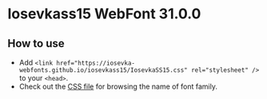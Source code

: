 # Iosevkass15 WebFont 31.0.0

## How to use

- Add `<link href="https://iosevka-webfonts.github.io/iosevkass15/IosevkaSS15.css" rel="stylesheet" />` to your `<head>`.
- Check out the [CSS file](./IosevkaSS15.css) for browsing the name of font family.
